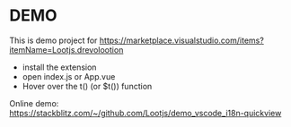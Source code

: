 # DEMO

This is demo project for https://marketplace.visualstudio.com/items?itemName=Lootjs.drevolootion

- install the extension
- open index.js or App.vue
- Hover over the t() (or $t()) function

Online demo: https://stackblitz.com/~/github.com/Lootjs/demo_vscode_i18n-quickview